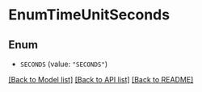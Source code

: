 # EnumTimeUnitSeconds

## Enum


* `SECONDS` (value: `"SECONDS"`)


[[Back to Model list]](../README.md#documentation-for-models) [[Back to API list]](../README.md#documentation-for-api-endpoints) [[Back to README]](../README.md)


